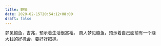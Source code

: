 ```yaml
---
title: 鲍鱼
date: 2020-02-15T20:54:12+08:00
draft: false
---
```


梦见鲍鱼，吉兆，预示着生活很富裕。
商人梦见鲍鱼，预示着自己面前有一个赚大钱的好机会，要好好把握。
